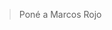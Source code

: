 <div class="mu-kindergarten-context-image-slides">
  <img src="https://assets.manutd.com/AssetPicker/images/0/0/12/34/795141/Marcos_Rojo_Home_0093-41580406064998_large.jpg" alt="" class="active">
</div>

<gs-attire attire-url="https://raw.githubusercontent.com/MumukiProject/mumuki-guia-gobstones-pruebas-contenido-mumuki/master/assets/attires/config_1617812217357.json"></gs-attire>


> Poné a Marcos Rojo